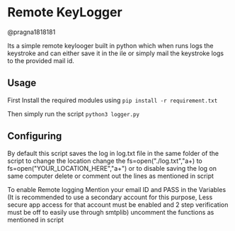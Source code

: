 # Remote KeyLogger

@pragna1818181

Its a simple remote keylooger built in python which when runs logs the keystroke and can either save it in the ile or simply mail the keystroke logs to the provided mail id.

## Usage

First Install the required modules using
`pip install -r requirement.txt`

Then simply run the script
`python3 logger.py`

## Configuring

By default this script saves the log in log.txt file in the same folder of the script to change the location change the
fs=open("./log.txt","a+) to fs=open("YOUR_LOCATION_HERE","a+")
or to disable saving the log on same computer
delete or comment out the lines as mentioned in script

To enable Remote logging Mention your email ID and PASS in the Variables (It is recommended to use a secondary account for this purpose, Less secure app access for that account must be enabled and 2 step verification must be off to easily use through smtplib)
uncomment the functions as mentioned in script



